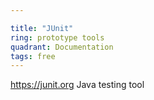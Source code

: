 ```yaml
---

title: "JUnit"
ring: prototype tools
quadrant: Documentation
tags: free
---
```

https://junit.org
Java testing tool
